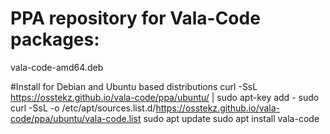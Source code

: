 # PPA repository for Vala-Code packages:
vala-code-amd64.deb

#Install for Debian and Ubuntu based distributions
curl -SsL https://osstekz.github.io/vala-code/ppa/ubuntu/ | sudo apt-key add -
sudo curl -SsL -o /etc/apt/sources.list.d/https://osstekz.github.io/vala-code/ppa/ubuntu/vala-code.list
sudo apt update
sudo apt install vala-code

